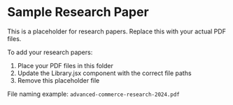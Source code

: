 # Sample Research Paper

This is a placeholder for research papers. Replace this with your actual PDF files.

To add your research papers:
1. Place your PDF files in this folder
2. Update the Library.jsx component with the correct file paths
3. Remove this placeholder file

File naming example: `advanced-commerce-research-2024.pdf`
